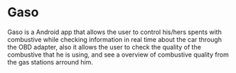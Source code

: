 # Gaso

Gaso is a Android app that allows the user to control his/hers spents with combustive while checking information in real time about the car through the OBD adapter, also it allows the user to check the quality of the combustive that he is using, and see a overview of combustive quality from the gas stations arround him.

